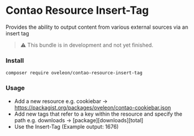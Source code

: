 # Contao Resource Insert-Tag
Provides the ability to output content from various external sources via an insert tag

> ⚠ This bundle is in development and not yet finished.

### Install
```
composer require oveleon/contao-resource-insert-tag
```

### Usage

- Add a new resource e.g. cookiebar -> https://packagist.org/packages/oveleon/contao-cookiebar.json
- Add new tags that refer to a key within the resource and specify the path e.g. downloads -> [package][downloads][total]
- Use the Insert-Tag (Example output: 1676)
